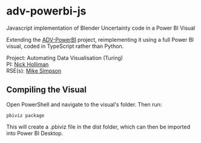 # adv-powerbi-js
Javascript implementation of Blender Uncertainty code in a Power BI Visual

Extending the [ADV-PowerBI](https://github.com/NewcastleRSE/ADV-PowerBI) project, reimplementing it using a full Power BI visual, coded in TypeScript rather than Python.

Project: Automating Data Visualisation (Turing)  
PI: [Nick Holliman](https://www.ncl.ac.uk/computing/people/profile/nickholliman.html)  
RSE(s): [Mike Simpson](https://www.ncl.ac.uk/digitalinstitute/staff/profile/mikesimpson.html)    


## Compiling the Visual
Open PowerShell and navigate to the visual's folder. Then run:

`pbiviz package`

This will create a .pbiviz file in the dist folder, which can then be imported into Power BI Desktop.
